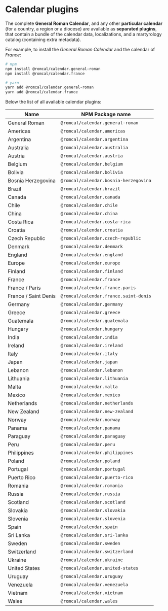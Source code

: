 # Calendar plugins

The complete **General Roman Calendar**, and any other **particular calendar** (for a country, a region or a diocese) are available as **separated plugins**, that contain a bundle of the calendar data, localizations, and a martyrology catalog (containing extra metadata).

For example, to install the *General Roman Calendar* and the calendar of *France*:

```bash
# npm
npm install @romcal/calendar.general-roman
npm install @romcal/calendar.france

# yarn
yarn add @romcal/calendar.general-roman
yarn add @romcal/calendar.france
```

Below the list of all available calendar plugins:

| Name | NPM Package name |
| -----|------------------|
| General Roman|`@romcal/calendar.general-roman`|
| Americas|`@romcal/calendar.americas`|
| Argentina|`@romcal/calendar.argentina`|
| Australia|`@romcal/calendar.australia`|
| Austria|`@romcal/calendar.austria`|
| Belgium|`@romcal/calendar.belgium`|
| Bolivia|`@romcal/calendar.bolivia`|
| Bosnia Herzegovina|`@romcal/calendar.bosnia-herzegovina`|
| Brazil|`@romcal/calendar.brazil`|
| Canada|`@romcal/calendar.canada`|
| Chile|`@romcal/calendar.chile`|
| China|`@romcal/calendar.china`|
| Costa Rica|`@romcal/calendar.costa-rica`|
| Croatia|`@romcal/calendar.croatia`|
| Czech Republic|`@romcal/calendar.czech-republic`|
| Denmark|`@romcal/calendar.denmark`|
| England|`@romcal/calendar.england`|
| Europe|`@romcal/calendar.europe`|
| Finland|`@romcal/calendar.finland`|
| France|`@romcal/calendar.france`|
| France /  Paris|`@romcal/calendar.france.paris`|
| France /  Saint Denis|`@romcal/calendar.france.saint-denis`|
| Germany|`@romcal/calendar.germany`|
| Greece|`@romcal/calendar.greece`|
| Guatemala|`@romcal/calendar.guatemala`|
| Hungary|`@romcal/calendar.hungary`|
| India|`@romcal/calendar.india`|
| Ireland|`@romcal/calendar.ireland`|
| Italy|`@romcal/calendar.italy`|
| Japan|`@romcal/calendar.japan`|
| Lebanon|`@romcal/calendar.lebanon`|
| Lithuania|`@romcal/calendar.lithuania`|
| Malta|`@romcal/calendar.malta`|
| Mexico|`@romcal/calendar.mexico`|
| Netherlands|`@romcal/calendar.netherlands`|
| New Zealand|`@romcal/calendar.new-zealand`|
| Norway|`@romcal/calendar.norway`|
| Panama|`@romcal/calendar.panama`|
| Paraguay|`@romcal/calendar.paraguay`|
| Peru|`@romcal/calendar.peru`|
| Philippines|`@romcal/calendar.philippines`|
| Poland|`@romcal/calendar.poland`|
| Portugal|`@romcal/calendar.portugal`|
| Puerto Rico|`@romcal/calendar.puerto-rico`|
| Romania|`@romcal/calendar.romania`|
| Russia|`@romcal/calendar.russia`|
| Scotland|`@romcal/calendar.scotland`|
| Slovakia|`@romcal/calendar.slovakia`|
| Slovenia|`@romcal/calendar.slovenia`|
| Spain|`@romcal/calendar.spain`|
| Sri Lanka|`@romcal/calendar.sri-lanka`|
| Sweden|`@romcal/calendar.sweden`|
| Switzerland|`@romcal/calendar.switzerland`|
| Ukraine|`@romcal/calendar.ukraine`|
| United States|`@romcal/calendar.united-states`|
| Uruguay|`@romcal/calendar.uruguay`|
| Venezuela|`@romcal/calendar.venezuela`|
| Vietnam|`@romcal/calendar.vietnam`|
| Wales|`@romcal/calendar.wales`|
